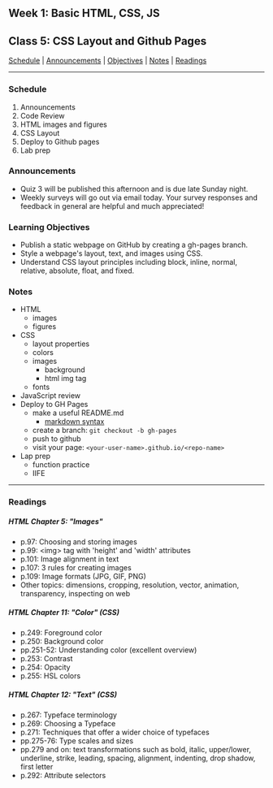 ## **Week 1: Basic HTML, CSS, JS**
## Class 5: CSS Layout and Github Pages

[Schedule](#schedule) | [Announcements](#announcements) | [Objectives](#learning-objectives) | [Notes](#notes) | [Readings](#readings)

<hr></hr>

### Schedule
1. Announcements
1. Code Review
1. HTML images and figures
1. CSS Layout
1. Deploy to Github pages
1. Lab prep

### Announcements
- Quiz 3 will be published this afternoon and is due late Sunday night.
- Weekly surveys will go out via email today. Your survey responses and feedback in general are helpful and much appreciated!

### Learning Objectives 
- Publish a static webpage on GitHub by creating a gh-pages branch.
- Style a webpage's layout, text, and images using CSS.
- Understand CSS layout principles including block, inline, normal, relative, absolute, float, and fixed.

### Notes
- HTML
	- images
	- figures
- CSS
	- layout properties
	- colors
	- images
		- background
		- html img tag
	- fonts
- JavaScript review
- Deploy to GH Pages
	- make a useful README.md
		- [markdown syntax](https://github.com/adam-p/markdown-here/wiki/Markdown-Cheatsheet)
	- create a branch: `git checkout -b gh-pages`
	- push to github
	- visit your page: `<your-user-name>.github.io/<repo-name>`
- Lap prep
	- function practice
	- IIFE

<hr></hr>

### Readings

##### HTML Chapter 5: "Images"

- p.97: Choosing and storing images
- p.99: \<img> tag with 'height' and 'width' attributes
- p.101: Image alignment in text
- p.107: 3 rules for creating images
- p.109: Image formats (JPG, GIF, PNG)
- Other topics: dimensions, cropping, resolution, vector, animation, transparency, inspecting on web

##### HTML Chapter 11: "Color" (CSS)

- p.249: Foreground color
- p.250: Background color
- pp.251-52: Understanding color (excellent overview)
- p.253: Contrast
- p.254: Opacity
- p.255: HSL colors

##### HTML Chapter 12: "Text" (CSS)

- p.267: Typeface terminology
- p.269: Choosing a Typeface
- p.271: Techniques that offer a wider choice of typefaces
- pp.275-76: Type scales and sizes
- pp.279 and on: text transformations such as bold, italic, upper/lower, underline, strike, leading, spacing, alignment, indenting, drop shadow, first letter
- p.292: Attribute selectors

